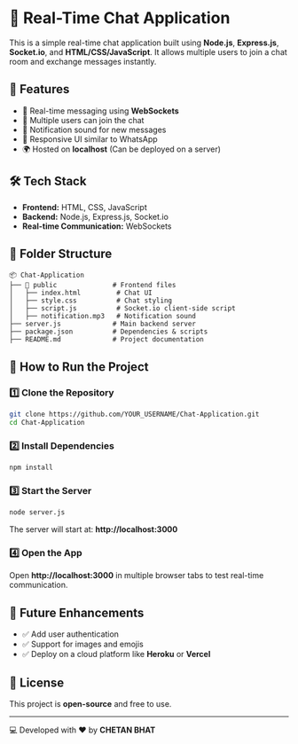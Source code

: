 # 📢 Real-Time Chat Application

This is a simple real-time chat application built using **Node.js**, **Express.js**, **Socket.io**, and **HTML/CSS/JavaScript**. It allows multiple users to join a chat room and exchange messages instantly.

## 🚀 Features
- 📡 Real-time messaging using **WebSockets**
- 👥 Multiple users can join the chat
- 🔔 Notification sound for new messages
- 📱 Responsive UI similar to WhatsApp
- 🌍 Hosted on **localhost** (Can be deployed on a server)

## 🛠️ Tech Stack
- **Frontend:** HTML, CSS, JavaScript
- **Backend:** Node.js, Express.js, Socket.io
- **Real-time Communication:** WebSockets

## 📂 Folder Structure
```
📦 Chat-Application
├── 📂 public              # Frontend files
│   ├── index.html         # Chat UI
│   ├── style.css          # Chat styling
│   ├── script.js          # Socket.io client-side script
│   ├── notification.mp3   # Notification sound
├── server.js             # Main backend server
├── package.json          # Dependencies & scripts
├── README.md             # Project documentation
```

## 🚀 How to Run the Project

### 1️⃣ Clone the Repository
```sh
git clone https://github.com/YOUR_USERNAME/Chat-Application.git
cd Chat-Application
```

### 2️⃣ Install Dependencies
```sh
npm install
```

### 3️⃣ Start the Server
```sh
node server.js
```
The server will start at: **http://localhost:3000**

### 4️⃣ Open the App
Open **http://localhost:3000** in multiple browser tabs to test real-time communication.

## 🎯 Future Enhancements
- ✅ Add user authentication
- ✅ Support for images and emojis
- ✅ Deploy on a cloud platform like **Heroku** or **Vercel**

## 📜 License
This project is **open-source** and free to use.

---
💻 Developed with ❤️ by **CHETAN BHAT**

